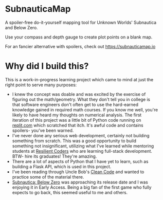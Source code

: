 # SubnauticaMap
A spoiler-free do-it-yourself mapping tool for Unknown Worlds' Subnautica and Below Zero.

Use your compass and depth gauge to create plot points on a blank map.

For an fancier alternative with spoilers, check out https://subnauticamap.io

# Why did I build this?
This is a work-in-progress learning project which came to mind at just the right point to serve many purposes: 
* I knew the concept was doable and was excited by the exercise of figuring out the math/geometry. What they don't tell you in college is that software engineers don't often get to use the hard-earned knowledge gained in required math courses. If you know me well, you're likely to have heard my thoughts on numerical analysis. The first iteration of this project was a little bit of Python code running on [replit.com](https://repl.it/@mkazin/Subnautica-plot) which scratched that itch. It's awful code and contains spoilers- you've been warned.
* I've never done any serious web development, certainly not building something from scratch. This was a good opportunity to build something not insignificant, utilizing what I've learned while mentoring students at [Resilient Coders](https://www.resilientcoders.org/bootcamp) who are learning full-stack development. BTW- hire its graduates! They're amazing.
* There are a lot of aspects of Python that I have yet to learn, such as building a Flask API, which is used in this project.
* I've been reading through Uncle Bob's [Clean Code](https://www.pearson.com/us/higher-education/program/Martin-Clean-Code-A-Handbook-of-Agile-Software-Craftsmanship/PGM63937.html) and wanted to practice some of the material there.
* [Subnautica: Below Zero](https://store.steampowered.com/app/848450/Subnautica_Below_Zero/) was approaching its release date and I was enjoying it in Early Access. Being a big fan of the first game who fully expects to go back, this seemed useful to me and others.

